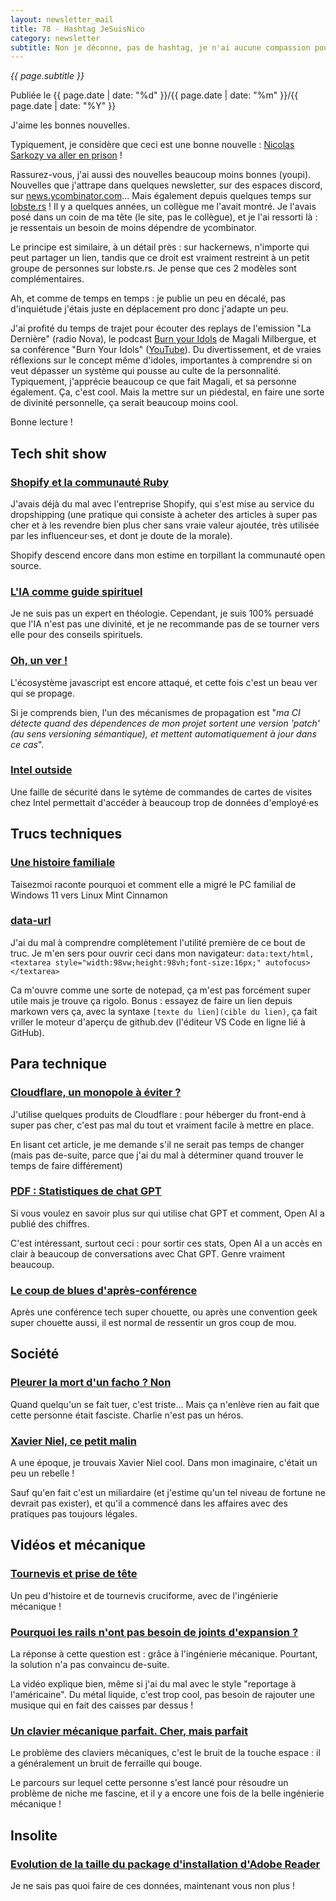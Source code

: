 ```yaml
---
layout: newsletter_mail
title: 78 - Hashtag JeSuisNico
category: newsletter
subtitle: Non je déconne, pas de hashtag, je n'ai aucune compassion pour ce Nicolas
---
```

*{{ page.subtitle }}*
<div class="date">
Publiée le {{ page.date | date: "%d" }}/{{ page.date | date: "%m" }}/{{ page.date | date: "%Y" }}
</div>

J'aime les bonnes nouvelles.

Typiquement, je considère que ceci est une bonne nouvelle : [Nicolas Sarkozy va aller en prison](https://www.mediapart.fr/journal/france/250925/argent-libyen-de-sarkozy-le-recit-en-direct-du-denouement-du-proces) !

Rassurez-vous, j'ai aussi des nouvelles beaucoup moins bonnes (youpi). 
Nouvelles que j'attrape dans quelques newsletter, sur des espaces discord, sur [news.ycombinator.com](https://news.ycombinator.com/)...
Mais également depuis quelques temps sur [lobste.rs](https://lobste.rs/) ! 
Il y a quelques années, un collègue me l'avait montré.
Je l'avais posé dans un coin de ma tête (le site, pas le collègue), et je l'ai ressorti là : je ressentais un besoin de moins dépendre de ycombinator.

Le principe est similaire, à un détail près : sur hackernews, n'importe qui peut partager un lien, tandis que ce droit est vraiment restreint à un petit groupe de personnes sur lobste.rs.
Je pense que ces 2 modèles sont complémentaires.


Ah, et comme de temps en temps : je publie un peu en décalé, pas d'inquiétude j'étais juste en déplacement pro donc j'adapte un peu.

J'ai profité du temps de trajet pour écouter des replays de l'emission "La Dernière" (radio Nova), le podcast [Burn your Idols](https://shows.acast.com/Burn-Your-Idols) de Magali Milbergue, et sa conférence "Burn Your Idols" ([YouTube](https://youtu.be/4nq0jc-7WCw?si=WpEwruxkh-kytiom)). Du divertissement, et de vraies réflexions sur le concept même d'idoles, importantes à comprendre si on veut dépasser un système qui pousse au culte de la personnalité. Typiquement, j'apprécie beaucoup ce que fait Magali, et sa personne également. Ça, c'est cool. Mais la mettre sur un piédestal, en faire une sorte de divinité personnelle, ça serait beaucoup moins cool. 

Bonne lecture !

## Tech shit show
### [Shopify et la communauté Ruby](https://joel.drapper.me/p/rubygems-takeover/)
J'avais déjà du mal avec l'entreprise Shopify, qui s'est mise au service du dropshipping (une pratique qui consiste à acheter des articles à super pas cher et à les revendre bien plus cher sans vraie valeur ajoutée, très utilisée par les influenceur·ses, et dont je doute de la morale).

Shopify descend encore dans mon estime en torpillant la communauté open source.

### [L'IA comme guide spirituel](https://arstechnica.com/ai/2025/09/millions-turn-to-ai-chatbots-for-spiritual-guidance-and-confession/)
Je ne suis pas un expert en théologie.
Cependant, je suis 100% persuadé que l'IA n'est pas une divinité, et je ne recommande pas de se tourner vers elle pour des conseils spirituels.

### [Oh, un ver !](https://thehackernews.com/2025/09/40-npm-packages-compromised-in-supply.html)
L'écosystème javascript est encore attaqué, et cette fois c'est un beau ver qui se propage.

Si je comprends bien, l'un des mécanismes de propagation est "*ma CI détecte quand des dépendences de mon projet sortent une version 'patch' (au sens versioning sémantique), et mettent automatiquement à jour dans ce cas*".

### [Intel outside](https://eaton-works.com/2025/08/18/intel-outside-hack/)
Une faille de sécurité dans le sytème de commandes de cartes de visites chez Intel permettait d'accéder à beaucoup trop de données d'employé·es

## Trucs techniques
### [Une histoire familiale](https://taisezmoi.com/#/article/etude-de-cas-migration-windows-11-vers-linux-mint-cinnamon)
Taisezmoi raconte pourquoi et comment elle a migré le PC familial de Windows 11 vers Linux Mint Cinnamon

### [data-url](https://http.dev/data-url)
J'ai du mal à comprendre complètement l'utilité première de ce bout de truc.
Je m'en sers pour ouvrir ceci dans mon navigateur: `data:text/html,<textarea style="width:98vw;height:98vh;font-size:16px;" autofocus></textarea>`

Ca m'ouvre comme une sorte de notepad, ça m'est pas forcément super utile mais je trouve ça rigolo.
Bonus : essayez de faire un lien depuis markown vers ça, avec la syntaxe `[texte du lien](cible du lien)`, ça fait vriller le moteur d'aperçu de github.dev (l'éditeur VS Code en ligne lié à GitHub).

## Para technique
### [Cloudflare, un monopole à éviter ?](https://マリウス.com/thoughts-on-cloudflare/)
J'utilise quelques produits de Cloudflare : pour héberger du front-end à super pas cher, c'est pas mal du tout et vraiment facile à mettre en place. 

En lisant cet article, je me demande s'il ne serait pas temps de changer (mais pas de-suite, parce que j'ai du mal à déterminer quand trouver le temps de faire différement)

### [PDF : Statistiques de chat GPT](https://cdn.openai.com/pdf/a253471f-8260-40c6-a2cc-aa93fe9f142e/economic-research-chatgpt-usage-paper.pdf)
Si vous voulez en savoir plus sur qui utilise chat GPT et comment, Open AI a publié des chiffres.

C'est intéressant, surtout ceci : pour sortir ces stats, Open AI a un accès en clair à beaucoup de conversations avec Chat GPT.
Genre vraiment beaucoup. 

### [Le coup de blues d'après-conférence](https://kattni.com/post-conference-depression-is-real-and-you-are-not-alone)
Après une conférence tech super chouette, ou après une convention geek super chouette aussi, il est normal de ressentir un gros coup de mou.

## Société
### [Pleurer la mort d'un facho ? Non](https://open.substack.com/pub/magalimilbergue/p/90-jirai-danser-sur-leurs-tombes)
Quand quelqu'un se fait tuer, c'est triste...
Mais ça n'enlève rien au fait que cette personne était fasciste.
Charlie n'est pas un héros.

### [Xavier Niel, ce petit malin](https://www.radiofrance.fr/franceinter/podcasts/secrets-d-info/revelations-du-vendredi-29-aout-2025-7291164)
A une époque, je trouvais Xavier Niel cool. 
Dans mon imaginaire, c'était un peu un rebelle !

Sauf qu'en fait c'est un miliardaire (et j'estime qu'un tel niveau de fortune ne devrait pas exister), et qu'il a commencé dans les affaires avec des pratiques pas toujours légales.

## Vidéos et mécanique

### [Tournevis et prise de tête](https://youtube.com/watch?v=ARAQUgkdIvQ&si=mSpEEWiULABt76uE)
Un peu d'histoire et de tournevis cruciforme, avec de l'ingénierie mécanique !

### [Pourquoi les rails n'ont pas besoin de joints d'expansion ?](https://youtube.com/watch?v=Rdj5-6t6QI8&si=IzKUXTTqNXKKYRYl)
La réponse à cette question est : grâce à l'ingénierie mécanique.
Pourtant, la solution n'a pas convaincu de-suite.

La vidéo explique bien, même si j'ai du mal avec le style "reportage à l'américaine".
Du métal liquide, c'est trop cool, pas besoin de rajouter une musique qui en fait des caisses par dessus !

### [Un clavier mécanique parfait. Cher, mais parfait](https://youtube.com/watch?v=N3FEv1qw4_w&si=22G4MEGHe5RN1ujN)
Le problème des claviers mécaniques, c'est le bruit de la touche espace : il a généralement un bruit de ferraille qui bouge.

Le parcours sur lequel cette personne s'est lancé pour résoudre un problème de niche me fascine, et il y a encore une fois de la belle ingénierie mécanique !

## Insolite
### [Evolution de la taille du package d'installation d'Adobe Reader](https://sigwait.org/~alex/blog/2025/08/25/zw6z4E.html)

Je ne sais pas quoi faire de ces données, maintenant vous non plus !

